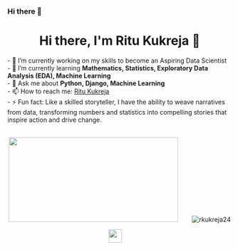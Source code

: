 ### Hi there 👋

<!--
**rkukreja24/rkukreja24** is a ✨ _special_ ✨ repository because its `README.md` (this file) appears on your GitHub profile.

Here are some ideas to get you started:

- 🔭 I’m currently working on ...
- 🌱 I’m currently learning ...
- 👯 I’m looking to collaborate on ...
- 🤔 I’m looking for help with ...
- 💬 Ask me about ...
- 📫 How to reach me: ...
- 😄 Pronouns: ...
- ⚡ Fun fact: ...
-->

<h1 align='center'>Hi there, I'm Ritu Kukreja 👋</h1>
- 🔭 I’m currently working on my skills to become an Aspiring Data Scientist<br>
- 🌱 I’m currently learning <strong>Mathematics, Statistics, Exploratory Data Analysis (EDA), Machine Learning</strong><br>
- 💬 Ask me about <strong>Python, Django, Machine Learning</strong><br>
- 📫 How to reach me: <a href="https://www.linkedin.com/in/ritu-kukreja/" target="_blank">Ritu Kukreja</a><br>
- ⚡ Fun fact: Like a skilled storyteller, I have the ability to weave narratives from data, transforming numbers and statistics into compelling stories that inspire action and drive change.<br>
<br>
<p align="center">
  <a><img src="https://mir-s3-cdn-cf.behance.net/project_modules/fs/a4ab6934784911.56ddddd0a454c.png" height="190" width="380"> </a>&nbsp;&nbsp;&nbsp;&nbsp;&nbsp;&nbsp;
  <img src="https://github-readme-stats.vercel.app/api?username=rkukreja24&show_icons=true" alt="rkukreja24">
</p>

<p align="center">
  <a href="https://www.linkedin.com/in/ritu-kukreja/" target="_blank"><img src="https://scontent-iad3-1.xx.fbcdn.net/v/t39.30808-6/277519684_10158675188522823_7436488509713286219_n.jpg?_nc_cat=1&ccb=1-7&_nc_sid=efb6e6&_nc_ohc=w0dN05Q31nsAX-HdUhm&_nc_ht=scontent-iad3-1.xx&oh=00_AfCnhtUTUZ6MIsrNXUGFA-QIoNmlSzjAmAWt6klYiJbQKQ&oe=65DC182B" height="30" width="30"></a>
&nbsp;&nbsp;&nbsp;&nbsp;
</p>


